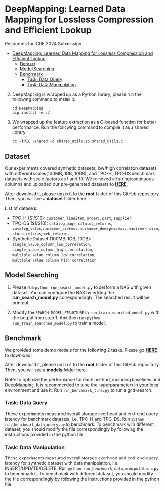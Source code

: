 # DeepMapping: Learned Data Mapping for Lossless Compression and Efficient Lookup

Resources for ICDE 2024 Submission

<!-- TOC -->

- [DeepMapping: Learned Data Mapping for Lossless Compression and Efficient Lookup](#deepmapping-learned-data-mapping-for-lossless-compression-and-efficient-lookup)
  - [Dataset](#dataset)
  - [Model Searching](#model-searching)
  - [Benchmark](#benchmark)
    - [Task: Data Query](#task-data-query)
    - [Task: Data Manipulation](#task-data-manipulation)

<!-- /TOC -->
2. DeepMapping is wrapped up as a Python library, please run the following command to install it.

    ```
    cd DeepMapping
    pip install -e ./
    ```

3. We wrapped up the feature extraction as a C-based function for better performance. Run the following command to compile it as a shared library.

    ```
    cc -fPIC -shared -o shared_utils.so shared_utils.c
    ```

## Dataset

Our experiments covered synthetic datasets, low/high correlation datasets with different scales(100MB, 1GB, 10GB), and TPC-H, TPC-DS benchmark datasets with scale factors as 1 and 10. We removed all string/continuous columns and uploaded our pre-generated datasets to [**HERE**](https://mega.nz/file/CQxFTYBK#M7P1Cic0Zw3stwaS5bZDNHzDNNFeByThR487h0xzWwk).

After download it, please unzip it to the **root** folder of this GitHub repository. Then, you will see a **dataset**  folder here.

List of datasets:

- TPC-H (S1/S10): `customer`, `lineitem`, `orders`, `part`, `supplier`.
- TPC-DS (S1/S10): `catalog_page`, `catalog_returns`, `catalog_sales`,`customer_address`, `customer_demographics`, `customer`, `item`, `store_returns`, `web_returns`.
- Synthetic Dataset (100MB, 1GB, 10GB): `single_value_column_low_correlation`, `single_value_column_high_correlation`, `multiple_value_column_low_correlation`, `multiple_value_column_high_correlation`.


## Model Searching

1. Please run `python run_search_model.py` to perform a NAS with given dataset. You can configure the NAS by editing the **run_search_model.py** correspondingly. The searched result will be printout.

2. Modify the `SEARCH_MODEL_STRUCTURE` in `run_train_searched_model.py` with the output from step 1. And then run `python run_train_searched_model.py` to train a model.

## Benchmark 

We provided some demo models for the following 2 tasks. Please go [**HERE**](https://mega.nz/file/CR43yTpK#yVJxJdKyETMEveT8791Ygms_SIQVAe_nVy_LHtoc_Q4) to download:

After download it, please unzip it to the **root** folder of this GitHub repository. Then, you will see a **models**  folder here.

Note: to optimize the performance for each method, including baselines and DeepMapping. It is recommended to tune the hyperparameters in your local environment and use it. Run `run_benchmark_tune.py` to run a grid-search.


### Task: Data Query

These experiments measured overall storage overhead and end-end query latency for benchmark datasets, i.e. TPC-H and TPC-DS. 
Run `python run_benchmark_data_query.py` to benchmark. To benchmark with different dataset, you should modify the file correspondingly by following the instructions provided in the python file.

### Task: Data Manipulation

These experiments measured overall storage overhead and end-end query latency for synthetic dataset with data manipulation, i.e. INSERT/UPDATE/DELETE. Run `python run_benchmark_data_manipulation.py` to benchmark it. To benchmark with different dataset, you should modify the file correspondingly by following the instructions provided in the python file.

